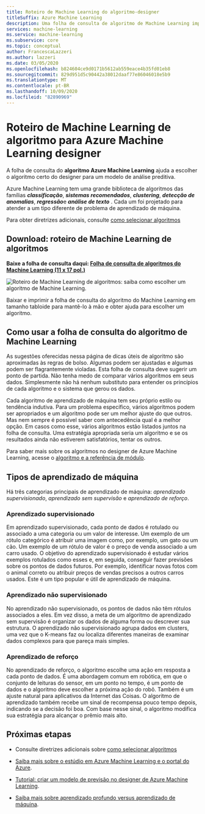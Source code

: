 ```yaml
---
title: Roteiro de Machine Learning do algoritmo-designer
titleSuffix: Azure Machine Learning
description: Uma folha de consulta de algoritmo de Machine Learning imprimível ajuda a escolher o algoritmo certo para seu modelo de previsão no designer de Azure Machine Learning.
services: machine-learning
ms.service: machine-learning
ms.subservice: core
ms.topic: conceptual
author: FrancescaLazzeri
ms.author: lazzeri
ms.date: 03/05/2020
ms.openlocfilehash: b824604ce9d0171b5612ab559eace4b35fd01eb8
ms.sourcegitcommit: 829d951d5c90442a38012daaf77e86046018e5b9
ms.translationtype: MT
ms.contentlocale: pt-BR
ms.lasthandoff: 10/09/2020
ms.locfileid: "82890969"
---
```

# <a name="machine-learning-algorithm-cheat-sheet-for-azure-machine-learning-designer"></a>Roteiro de Machine Learning de algoritmo para Azure Machine Learning designer

A folha de consulta do **algoritmo Azure Machine Learning** ajuda a escolher o algoritmo certo do designer para um modelo de análise preditiva.

Azure Machine Learning tem uma grande biblioteca de algoritmos das famílias ***classificação***, ***sistemas recomendados***, ***clustering***, ***detecção de anomalias***, ***regressão***e ***análise de texto*** . Cada um foi projetado para atender a um tipo diferente de problema de aprendizado de máquina.

Para obter diretrizes adicionais, consulte [como selecionar algoritmos](how-to-select-algorithms.md)

## <a name="download-machine-learning-algorithm-cheat-sheet"></a>Download: roteiro de Machine Learning de algoritmos

**Baixe a folha de consulta daqui: [Folha de consulta de algoritmos do Machine Learning (11 x 17 pol.)](https://download.microsoft.com/download/3/5/b/35bb997f-a8c7-485d-8c56-19444dafd757/azure-machine-learning-algorithm-cheat-sheet-nov2019.pdf?WT.mc_id=docs-article-lazzeri)**

![Roteiro de Machine Learning de algoritmos: saiba como escolher um algoritmo de Machine Learning.](./media/algorithm-cheat-sheet/machine-learning-algorithm-cheat-sheet.svg)

Baixar e imprimir a folha de consulta do algoritmo do Machine Learning em tamanho tabloide para mantê-lo à mão e obter ajuda para escolher um algoritmo.

## <a name="how-to-use-the-machine-learning-algorithm-cheat-sheet"></a>Como usar a folha de consulta do algoritmo de Machine Learning

As sugestões oferecidas nessa página de dicas úteis de algoritmo são aproximadas às regras de bolso. Algumas podem ser ajustadas e algumas podem ser flagrantemente violadas. Esta folha de consulta deve sugerir um ponto de partida. Não tenha medo de comparar vários algoritmos em seus dados. Simplesmente não há nenhum substituto para entender os princípios de cada algoritmo e o sistema que gerou os dados.

Cada algoritmo de aprendizado de máquina tem seu próprio estilo ou tendência indutiva. Para um problema específico, vários algoritmos podem ser apropriados e um algoritmo pode ser um melhor ajuste do que outros. Mas nem sempre é possível saber com antecedência qual é a melhor opção. Em casos como esse, vários algoritmos estão listados juntos na folha de consulta. Uma estratégia apropriada seria um algoritmo e se os resultados ainda não estiverem satisfatórios, tentar os outros. 

Para saber mais sobre os algoritmos no designer de Azure Machine Learning, acesse o [algoritmo e a referência de módulo](algorithm-module-reference/module-reference.md).

## <a name="kinds-of-machine-learning"></a>Tipos de aprendizado de máquina

Há três categorias principais de aprendizado de máquina: *aprendizado supervisionado*, *aprendizado sem supervisão* e *aprendizado de reforço*.

### <a name="supervised-learning"></a>Aprendizado supervisionado

Em aprendizado supervisionado, cada ponto de dados é rotulado ou associado a uma categoria ou um valor de interesse. Um exemplo de um rótulo categórico é atribuir uma imagem como, por exemplo, um gato ou um cão. Um exemplo de um rótulo de valor é o preço de venda associado a um carro usado. O objetivo do aprendizado supervisionado é estudar vários exemplos rotulados como esses e, em seguida, conseguir fazer previsões sobre os pontos de dados futuros. Por exemplo, identificar novas fotos com o animal correto ou atribuir preços de vendas precisos a outros carros usados. Este é um tipo popular e útil de aprendizado de máquina.

### <a name="unsupervised-learning"></a>Aprendizado não supervisionado

No aprendizado não supervisionado, os pontos de dados não têm rótulos associados a eles. Em vez disso, a meta de um algoritmo de aprendizado sem supervisão é organizar os dados de alguma forma ou descrever sua estrutura. O aprendizado não supervisionado agrupa dados em clusters, uma vez que o K-means faz ou localiza diferentes maneiras de examinar dados complexos para que pareça mais simples.

### <a name="reinforcement-learning"></a>Aprendizado de reforço

No aprendizado de reforço, o algoritmo escolhe uma ação em resposta a cada ponto de dados. É uma abordagem comum em robótica, em que o conjunto de leituras do sensor, em um ponto no tempo, é um ponto de dados e o algoritmo deve escolher a próxima ação do robô. Também é um ajuste natural para aplicativos da Internet das Coisas. O algoritmo de aprendizado também recebe um sinal de recompensa pouco tempo depois, indicando se a decisão foi boa. Com base nesse sinal, o algoritmo modifica sua estratégia para alcançar o prêmio mais alto. 

## <a name="next-steps"></a>Próximas etapas

* Consulte diretrizes adicionais sobre [como selecionar algoritmos](how-to-select-algorithms.md)

* [Saiba mais sobre o estúdio em Azure Machine Learning e o portal do Azure](overview-what-is-azure-ml.md).

* [Tutorial: criar um modelo de previsão no designer de Azure Machine Learning](tutorial-designer-automobile-price-train-score.md).

* [Saiba mais sobre aprendizado profundo versus aprendizado de máquina](concept-deep-learning-vs-machine-learning.md).
